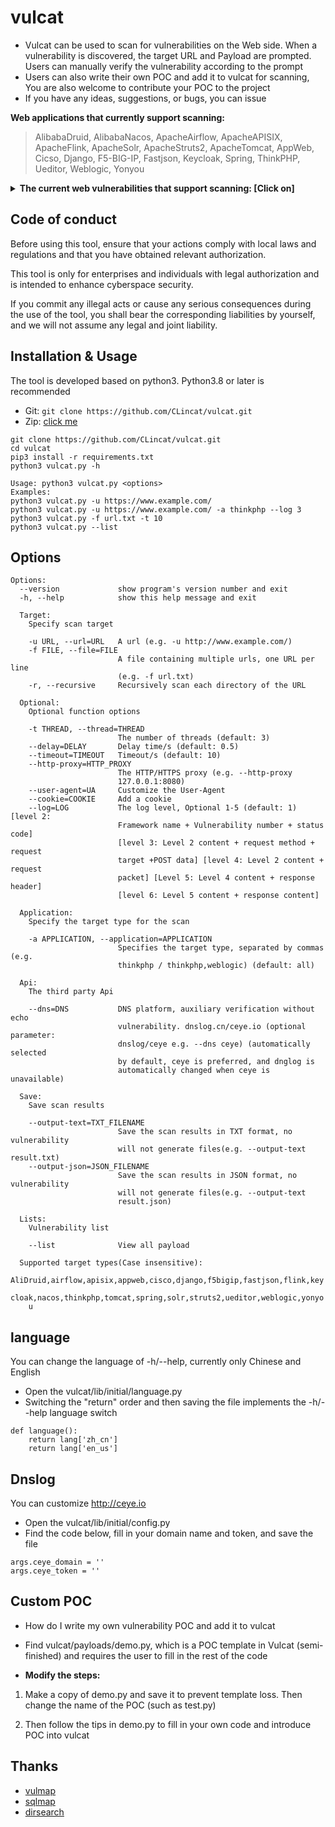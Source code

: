 # vulcat

* Vulcat can be used to scan for vulnerabilities on the Web side. When a vulnerability is discovered, the target URL and Payload are prompted. Users can manually verify the vulnerability according to the prompt<br/>
* Users can also write their own POC and add it to vulcat for scanning, You are also welcome to contribute your POC to the project
* If you have any ideas, suggestions, or bugs, you can issue

**Web applications that currently support scanning:**
> AlibabaDruid, AlibabaNacos, ApacheAirflow, ApacheAPISIX, ApacheFlink, ApacheSolr, ApacheStruts2, ApacheTomcat, AppWeb, Cicso, Django, F5-BIG-IP, Fastjson, Keycloak, Spring, ThinkPHP, Ueditor, Weblogic, Yonyou

<details>
<summary><b>The current web vulnerabilities that support scanning: [Click on]</b></summary>

```
+---------------+------------------+------------+----------+------------------------------------------------------------+
| Target        | Vul_id           | Type       | Method   | Description                                                |
+---------------+------------------+------------+----------+------------------------------------------------------------+
| AlibabaDruid  | None             | unAuth     | GET      | Alibaba Druid unAuthorized                                 |
+---------------+------------------+------------+----------+------------------------------------------------------------+
| AlibabaNacos  | CVE-2021-29441   | unAuth     | GET/POST | Alibaba Nacos unAuthorized                                 |
+---------------+------------------+------------+----------+------------------------------------------------------------+
| ApacheAirflow | CVE-2020-17526   | unAuth     | GET      | Airflow Authentication bypass                              |
+---------------+------------------+------------+----------+------------------------------------------------------------+
| ApacheAPISIX  | CVE-2020-13945   | unAuth     | GET      | Apache APISIX default access token                         |
+---------------+------------------+------------+----------+------------------------------------------------------------+
| ApacheFlink   | CVE-2020-17519   | FileRead   | GET      | Flink Directory traversal                                  |
+---------------+------------------+------------+----------+------------------------------------------------------------+
| ApacheSolr    | CVE-2021-27905   | SSRF       | GET/POST | Solr SSRF/FileRead                                         |
+---------------+------------------+------------+----------+------------------------------------------------------------+
| ApacheStruts2 | S2-001           | RCE        | POST     | Struts2 Remote code execution                              |
| ApacheStruts2 | S2-005           | RCE        | GET      | Struts2 Remote code execution                              |
| ApacheStruts2 | S2-007           | RCE        | GET      | Struts2 Remote code execution                              |
| ApacheStruts2 | S2-008           | RCE        | GET      | Struts2 Remote code execution                              |
| ApacheStruts2 | S2-009           | RCE        | GET      | Struts2 Remote code execution                              |
| ApacheStruts2 | S2-012           | RCE        | GET      | Struts2 Remote code execution                              |
+---------------+------------------+------------+----------+------------------------------------------------------------+
| ApacheTomcat  | CVE-2017-12615   | FileUpload | PUT      | Put method writes to any file                              |
+---------------+------------------+------------+----------+------------------------------------------------------------+
| AppWeb        | CVE-2018-8715    | unAuth     | GET      | AppWeb Authentication bypass                               |
+---------------+------------------+------------+----------+------------------------------------------------------------+
| Cisco         | CVE-2020-3580    | XSS        | POST     | Cisco ASA/FTD XSS                                          |
+---------------+------------------+------------+----------+------------------------------------------------------------+
| Django        | CVE-2017-12794   | XSS        | GET      | Django debug page XSS                                      |
| Django        | CVE-2019-14234   | SQLinject  | GET      | Django JSONfield SQLinject                                 |
| Django        | CVE-2018-14574   | Redirect   | GET      | Django CommonMiddleware URL Redirect                       |
| Django        | CVE-2020-9402    | SQLinject  | GET      | Django GIS SQLinject                                       |
| Django        | CVE-2021-35042   | SQLinject  | GET      | Django QuerySet.order_by SQLinject                         |
+---------------+------------------+------------+----------+------------------------------------------------------------+
| F5-BIG-IP     | CVE-2020-5902    | RCE        | GET      | BIG-IP Remote code execution                               |
| F5-BIG-IP     | CVE-2022-1388    | unAuth     | POST     | BIG-IP Authentication bypass                               |
+---------------+------------------+------------+----------+------------------------------------------------------------+
| Fastjson      | CNVD-2019-22238  | unSerialize| POST     | Fastjson <=1.2.47 deSerialization                          |
| Fastjson      | CVE-2017-18349   | unSerialize| POST     | Fastjson <= 1.2.24 deSerialization                         |
+---------------+------------------+------------+----------+------------------------------------------------------------+
| Keycloak      | CVE-2020-10770   | SSRF       | GET      | request_uri SSRF                                           |
+---------------+------------------+------------+----------+------------------------------------------------------------+
| Spring        | CVE-2022-22965   | RCE        | GET/POST | Spring Framework Remote code execution                     |
| Spring        | CVE-2021-21234   | FileRead   | GET      | Spring Boot Directory traversal                            |
| Spring        | CVE-2020-5410    | FileRead   | GET      | Spring Cloud Directory traversal                           |
| Spring        | CVE-2022-22963   | RCE        | POST     | Spring Cloud Function SpEL Remote code execution           |
| Spring        | CVE-2022-22947   | RCE        | POST     | Spring Cloud Gateway SpEl Remote code execution            |
+---------------+------------------+------------+----------+------------------------------------------------------------+
| ThinkPHP      | CNVD-2018-24942  | RCE        | GET      | The forced route is not enabled Remote code execution      |
| ThinkPHP      | CNNVD-201901-445 | RCE        | POST     | Core class Request Remote code execution                   |
| ThinkPHP      | None             | RCE        | GET      | ThinkPHP2.x Remote code execution                          |
| ThinkPHP      | None             | SQLinject  | GET      | ThinkPHP5 ids SQLinject                                    |
+---------------+------------------+------------+----------+------------------------------------------------------------+
| Ueditor       | None             | SSRF       | GET      | Ueditor SSRF                                               |
+---------------+------------------+------------+----------+------------------------------------------------------------+
| Weblogic      | CVE-2020-14882   | RCE        | GET      | Weblogic Unauthorized command execution                    |
| Weblogic      | CVE-2020-14750   | unAuth     | GET      | Weblogic Authentication bypass                             |
| Weblogic      | CVE-2019-2725    | unSerialize| POST     | Weblogic wls9_async deSerialization                        |
| Weblogic      | CVE-2017-10271   | unSerialize| POST     | Weblogic XMLDecoder deSerialization                        |
| Weblogic      | CVE-2014-4210    | SSRF       | GET      | Weblogic SSRF                                              |
+---------------+------------------+------------+----------+------------------------------------------------------------+
| Yonyou        | CNVD-2021-30167  | RCE        | GET      | Yonyou-NC BeanShell Remote code execution                  |
| Yonyou        | None             | FileRead   | GET      | Yonyou-ERP-NC NCFindWeb Directory traversal                |
+---------------+------------------+------------+----------+------------------------------------------------------------+
```
</details>

## Code of conduct
Before using this tool, ensure that your actions comply with local laws and regulations and that you have obtained relevant authorization.

This tool is only for enterprises and individuals with legal authorization and is intended to enhance cyberspace security.

If you commit any illegal acts or cause any serious consequences during the use of the tool, you shall bear the corresponding liabilities by yourself, and we will not assume any legal and joint liability.

## Installation & Usage
The tool is developed based on python3. Python3.8 or later is recommended

* Git: `git clone https://github.com/CLincat/vulcat.git`
* Zip: [click me](https://github.com/CLincat/vulcat/archive/refs/heads/main.zip)

```
git clone https://github.com/CLincat/vulcat.git
cd vulcat
pip3 install -r requirements.txt
python3 vulcat.py -h
```
```
Usage: python3 vulcat.py <options>
Examples:
python3 vulcat.py -u https://www.example.com/
python3 vulcat.py -u https://www.example.com/ -a thinkphp --log 3
python3 vulcat.py -f url.txt -t 10
python3 vulcat.py --list
```

## Options
```
Options:
  --version             show program's version number and exit
  -h, --help            show this help message and exit

  Target:
    Specify scan target

    -u URL, --url=URL   A url (e.g. -u http://www.example.com/)
    -f FILE, --file=FILE
                        A file containing multiple urls, one URL per line
                        (e.g. -f url.txt)
    -r, --recursive     Recursively scan each directory of the URL

  Optional:
    Optional function options

    -t THREAD, --thread=THREAD
                        The number of threads (default: 3)
    --delay=DELAY       Delay time/s (default: 0.5)
    --timeout=TIMEOUT   Timeout/s (default: 10)
    --http-proxy=HTTP_PROXY
                        The HTTP/HTTPS proxy (e.g. --http-proxy
                        127.0.0.1:8080)
    --user-agent=UA     Customize the User-Agent
    --cookie=COOKIE     Add a cookie
    --log=LOG           The log level, Optional 1-5 (default: 1) [level 2:
                        Framework name + Vulnerability number + status code]
                        [level 3: Level 2 content + request method + request
                        target +POST data] [level 4: Level 2 content + request
                        packet] [Level 5: Level 4 content + response header]
                        [level 6: Level 5 content + response content]

  Application:
    Specify the target type for the scan

    -a APPLICATION, --application=APPLICATION
                        Specifies the target type, separated by commas (e.g.
                        thinkphp / thinkphp,weblogic) (default: all)

  Api:
    The third party Api

    --dns=DNS           DNS platform, auxiliary verification without echo
                        vulnerability. dnslog.cn/ceye.io (optional parameter:
                        dnslog/ceye e.g. --dns ceye) (automatically selected
                        by default, ceye is preferred, and dnglog is
                        automatically changed when ceye is unavailable)

  Save:
    Save scan results

    --output-text=TXT_FILENAME
                        Save the scan results in TXT format, no vulnerability
                        will not generate files(e.g. --output-text result.txt)
    --output-json=JSON_FILENAME
                        Save the scan results in JSON format, no vulnerability
                        will not generate files(e.g. --output-text
                        result.json)

  Lists:
    Vulnerability list

    --list              View all payload

  Supported target types(Case insensitive):
    AliDruid,airflow,apisix,appweb,cisco,django,f5bigip,fastjson,flink,key
    cloak,nacos,thinkphp,tomcat,spring,solr,struts2,ueditor,weblogic,yonyo
    u
```

## language
You can change the language of -h/--help, currently only Chinese and English

* Open the vulcat/lib/initial/language.py
* Switching the "return" order and then saving the file implements the -h/--help language switch

```
def language():
    return lang['zh_cn']
    return lang['en_us']
```

## Dnslog
You can customize http://ceye.io

* Open the vulcat/lib/initial/config.py
* Find the code below, fill in your domain name and token, and save the file
```
args.ceye_domain = ''
args.ceye_token = ''
```

## Custom POC
* How do I write my own vulnerability POC and add it to vulcat
* Find vulcat/payloads/demo.py, which is a POC template in Vulcat (semi-finished) and requires the user to fill in the rest of the code

* **Modify the steps:**
1. Make a copy of demo.py and save it to prevent template loss. Then change the name of the POC (such as test.py)

2. Then follow the tips in demo.py to fill in your own code and introduce POC into vulcat

## Thanks
* [vulmap](https://github.com/zhzyker/vulmap)
* [sqlmap](https://github.com/sqlmapproject/sqlmap)
* [dirsearch](https://github.com/maurosoria/dirsearch)